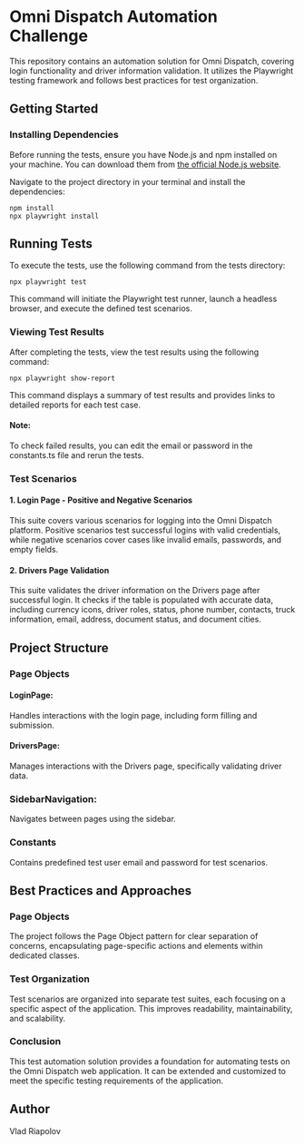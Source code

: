 # Omni Dispatch Automation Challenge
This repository contains an automation solution for Omni Dispatch, covering login functionality and driver information validation. It utilizes the Playwright testing framework and follows best practices for test organization.

## Getting Started
### Installing Dependencies
Before running the tests, ensure you have Node.js and npm installed on your machine. You can download them from [the official Node.js website](https://nodejs.org/en).

Navigate to the project directory in your terminal and install the dependencies:

```
npm install
npx playwright install
```

## Running Tests
To execute the tests, use the following command from the tests directory:

```
npx playwright test
```
This command will initiate the Playwright test runner, launch a headless browser, and execute the defined test scenarios.

### Viewing Test Results
After completing the tests, view the test results using the following command:
```
npx playwright show-report
```
This command displays a summary of test results and provides links to detailed reports for each test case.

#### Note: 
To check failed results, you can edit the email or password in the constants.ts file and rerun the tests.


### Test Scenarios
#### 1. Login Page - Positive and Negative Scenarios
This suite covers various scenarios for logging into the Omni Dispatch platform. Positive scenarios test successful logins with valid credentials, while negative scenarios cover cases like invalid emails, passwords, and empty fields.

#### 2. Drivers Page Validation
This suite validates the driver information on the Drivers page after successful login. It checks if the table is populated with accurate data, including currency icons, driver roles, status, phone number, contacts, truck information, email, address, document status, and document cities.

## Project Structure
### Page Objects
#### LoginPage: 
Handles interactions with the login page, including form filling and submission.
#### DriversPage: 
Manages interactions with the Drivers page, specifically validating driver data.
### SidebarNavigation: 
Navigates between pages using the sidebar.
### Constants
Contains predefined test user email and password for test scenarios.
## Best Practices and Approaches
### Page Objects
The project follows the Page Object pattern for clear separation of concerns, encapsulating page-specific actions and elements within dedicated classes.

### Test Organization
Test scenarios are organized into separate test suites, each focusing on a specific aspect of the application. This improves readability, maintainability, and scalability.

### Conclusion
This test automation solution provides a foundation for automating tests on the Omni Dispatch web application. It can be extended and customized to meet the specific testing requirements of the application.
## Author
Vlad Riapolov